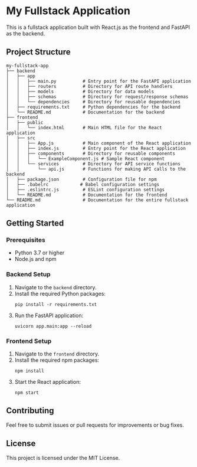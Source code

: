 # My Fullstack Application

This is a fullstack application built with React.js as the frontend and FastAPI as the backend.

## Project Structure

```
my-fullstack-app
├── backend
│   ├── app
│   │   ├── main.py          # Entry point for the FastAPI application
│   │   ├── routers          # Directory for API route handlers
│   │   ├── models           # Directory for data models
│   │   ├── schemas          # Directory for request/response schemas
│   │   └── dependencies     # Directory for reusable dependencies
│   ├── requirements.txt     # Python dependencies for the backend
│   └── README.md            # Documentation for the backend
├── frontend
│   ├── public
│   │   └── index.html       # Main HTML file for the React application
│   ├── src
│   │   ├── App.js           # Main component of the React application
│   │   ├── index.js         # Entry point for the React application
│   │   ├── components       # Directory for reusable components
│   │   │   └── ExampleComponent.js # Sample React component
│   │   └── services         # Directory for API service functions
│   │       └── api.js       # Functions for making API calls to the backend
│   ├── package.json         # Configuration file for npm
│   ├── .babelrc            # Babel configuration settings
│   ├── .eslintrc.js         # ESLint configuration settings
│   └── README.md            # Documentation for the frontend
└── README.md                # Documentation for the entire fullstack application
```

## Getting Started

### Prerequisites

- Python 3.7 or higher
- Node.js and npm

### Backend Setup

1. Navigate to the `backend` directory.
2. Install the required Python packages:
   ```
   pip install -r requirements.txt
   ```
3. Run the FastAPI application:
   ```
   uvicorn app.main:app --reload
   ```

### Frontend Setup

1. Navigate to the `frontend` directory.
2. Install the required npm packages:
   ```
   npm install
   ```
3. Start the React application:
   ```
   npm start
   ```

## Contributing

Feel free to submit issues or pull requests for improvements or bug fixes.

## License

This project is licensed under the MIT License.